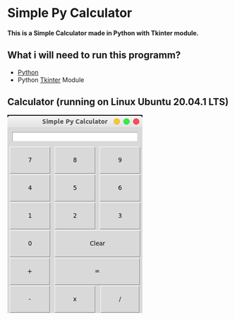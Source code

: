 # Simple Py Calculator
#### This is a Simple Calculator made in Python with Tkinter module.

## What i will need to run this programm?
* [Python](https://www.python.org/)
* Python [Tkinter](https://docs.python.org/3/library/tkinter.html) Module

## Calculator (running on Linux Ubuntu 20.04.1 LTS)
![Simple Py Calculator img](https://github.com/Gustavo2022003/Simple-Py-Calculator/blob/main/src/img/calculatorimg.png?raw=true)
